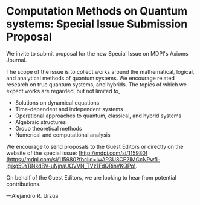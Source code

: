 # Computation Methods on Quantum systems: Special Issue Submission Proposal


<!---{{< figure src = /posts/notices/images/banner.png >}}-->

We invite to submit proposal for the new Special Issue on MDPI's Axioms Journal. 

The scope of the issue is to collect works around the mathematical, logical, and analytical methods of quantum systems. We encourage related research on true quantum systems, and hybrids. The topics of which we expect works are regarded, but not limited to,  

* Solutions on dynamical equations
* Time-dependent and independent  systems 
* Operational approaches to quantum, classical, and hybrid  systems 
* Algebraic structures 
* Group theoretical methods
* Numerical and computational analysis

We encourage to send proposals to the Guest Editors or directly on the website of the special issue: [http://mdpi.com/si/115980](https://mdpi.com/si/115980?fbclid=IwAR3U8CF2IMGcNPwfl-igikg59YRNkdBV-uNjnaUOVVN_TVz1FdQRihVKQPo).

On behalf of the Guest Editors, we are looking to hear from potential contributions.

—Alejandro R. Urzúa


